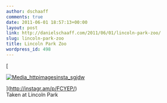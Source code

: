 ```yaml
---
author: dschaaff
comments: true
date: 2011-06-01 18:57:13+00:00
layout: post
link: http://danielschaaff.com/2011/06/01/lincoln-park-zoo/
slug: lincoln-park-zoo
title: Lincoln Park Zoo
wordpress_id: 498
---
```


[

[![Media_httpimagesinsta_sgjdw](http://posterous.com/getfile/files.posterous.com/danielschaaff/ElvaHsBcwjvkJrcjrknuFbDGjendepntyAljcxxCFyjlHeBjBfJIiCknbeeJ/media_httpimagesinsta_sGjdw.jpg.scaled500.jpg)](http://posterous.com/getfile/files.posterous.com/danielschaaff/ElvaHsBcwjvkJrcjrknuFbDGjendepntyAljcxxCFyjlHeBjBfJIiCknbeeJ/media_httpimagesinsta_sGjdw.jpg.scaled1000.jpg)

](http://instagr.am/p/FCYEP/)  
Taken at Lincoln Park
